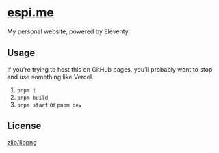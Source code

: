 # [espi.me][espi.me]

My personal website, powered by Eleventy.

## Usage

If you're trying to host this on GitHub pages, you'll probably want to stop and use something like Vercel.

1. `pnpm i`
2. `pnpm build`
3. `pnpm start` or `pnpm dev`

## License

[zlib/libpng][license]

[license]: LICENSE.md "A hyperlink to the zlib [slash] libpng license"
[espi.me]: https://espi.me "A hyperlink to espi [dot] me"
